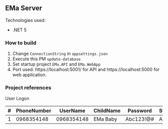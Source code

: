 ## EMa Server
Technologies used:
* .NET 5

### How to build
1. Change `ConnectionString` in `appsettings.json`
2. Execute this PM `update-database`
3. Set startup project `EMa.API` and `EMa.WebApp`
4. Port used: https://localhost:5001/ for API and https://localhost:5000 for web application.

### Project references
User Logon

| # | PhoneNumber | UserName   | ChildName | Password  | Status |
|---|-------------|------------|-----------|-----------|--------|
| 1 | 0968354148  | 0968354148 | EMa Baby  | Abc123!@# | Active |